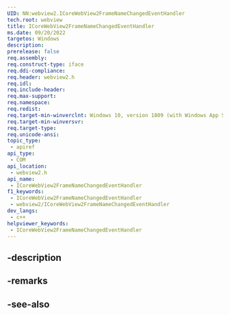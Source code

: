 ```yaml
---
UID: NN:webview2.ICoreWebView2FrameNameChangedEventHandler
tech.root: webview
title: ICoreWebView2FrameNameChangedEventHandler
ms.date: 09/20/2022
targetos: Windows
description: 
prerelease: false
req.assembly: 
req.construct-type: iface
req.ddi-compliance: 
req.header: webview2.h
req.idl: 
req.include-header: 
req.max-support: 
req.namespace: 
req.redist: 
req.target-min-winverclnt: Windows 10, version 1809 (with Windows App SDK 1.1 or later)
req.target-min-winversvr: 
req.target-type: 
req.unicode-ansi: 
topic_type:
 - apiref
api_type:
 - COM
api_location:
 - webview2.h
api_name:
 - ICoreWebView2FrameNameChangedEventHandler
f1_keywords:
 - ICoreWebView2FrameNameChangedEventHandler
 - webview2/ICoreWebView2FrameNameChangedEventHandler
dev_langs:
 - c++
helpviewer_keywords:
 - ICoreWebView2FrameNameChangedEventHandler
---
```


## -description

## -remarks

## -see-also

